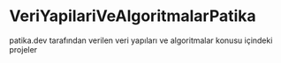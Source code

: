 # VeriYapilariVeAlgoritmalarPatika
patika.dev tarafından verilen veri yapıları ve algoritmalar konusu içindeki projeler
